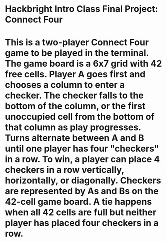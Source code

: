 # Hackbright Intro Class Final Project: Connect Four

# This is a two-player Connect Four game to be played in the terminal. The game board is a 6x7 grid with 42 free cells. Player A goes first and chooses a column to enter a checker. The checker falls to the bottom of the column, or the first unoccupied cell from the bottom of that column as play progresses. Turns alternate between A and B until one player has four "checkers" in a row. To win, a player can place 4 checkers in a row vertically, horizontally, or diagonally. Checkers are represented by As and Bs on the 42-cell game board. A tie happens when all 42 cells are full but neither player has placed four checkers in a row.
